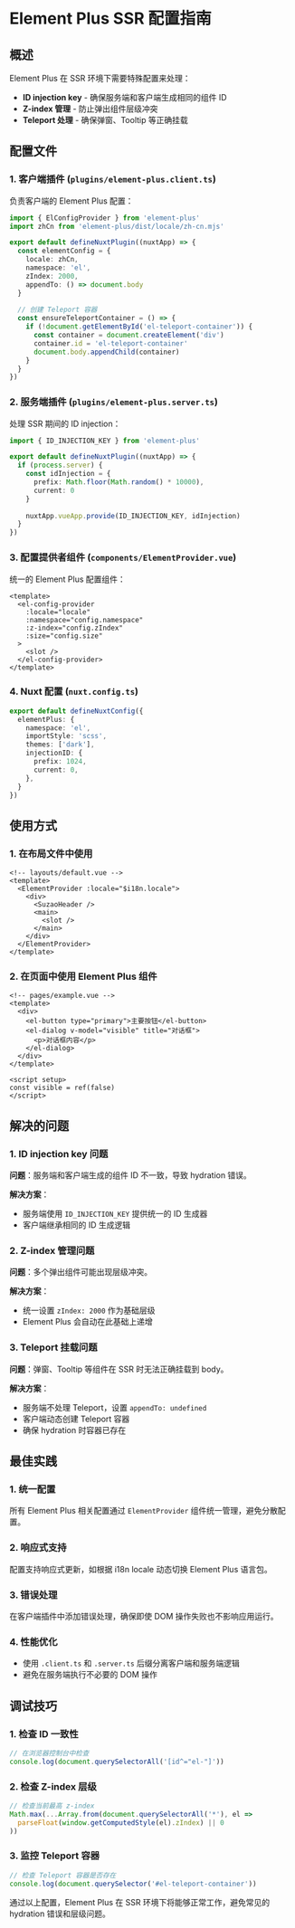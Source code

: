 # Element Plus SSR 配置指南

## 概述

Element Plus 在 SSR 环境下需要特殊配置来处理：
- **ID injection key** - 确保服务端和客户端生成相同的组件 ID
- **Z-index 管理** - 防止弹出组件层级冲突
- **Teleport 处理** - 确保弹窗、Tooltip 等正确挂载

## 配置文件

### 1. 客户端插件 (`plugins/element-plus.client.ts`)

负责客户端的 Element Plus 配置：

```typescript
import { ElConfigProvider } from 'element-plus'
import zhCn from 'element-plus/dist/locale/zh-cn.mjs'

export default defineNuxtPlugin((nuxtApp) => {
  const elementConfig = {
    locale: zhCn,
    namespace: 'el',
    zIndex: 2000,
    appendTo: () => document.body
  }
  
  // 创建 Teleport 容器
  const ensureTeleportContainer = () => {
    if (!document.getElementById('el-teleport-container')) {
      const container = document.createElement('div')
      container.id = 'el-teleport-container'
      document.body.appendChild(container)
    }
  }
})
```

### 2. 服务端插件 (`plugins/element-plus.server.ts`)

处理 SSR 期间的 ID injection：

```typescript
import { ID_INJECTION_KEY } from 'element-plus'

export default defineNuxtPlugin((nuxtApp) => {
  if (process.server) {
    const idInjection = {
      prefix: Math.floor(Math.random() * 10000),
      current: 0
    }
    
    nuxtApp.vueApp.provide(ID_INJECTION_KEY, idInjection)
  }
})
```

### 3. 配置提供者组件 (`components/ElementProvider.vue`)

统一的 Element Plus 配置组件：

```vue
<template>
  <el-config-provider 
    :locale="locale"
    :namespace="config.namespace"
    :z-index="config.zIndex"
    :size="config.size"
  >
    <slot />
  </el-config-provider>
</template>
```

### 4. Nuxt 配置 (`nuxt.config.ts`)

```typescript
export default defineNuxtConfig({
  elementPlus: {
    namespace: 'el',
    importStyle: 'scss',
    themes: ['dark'],
    injectionID: {
      prefix: 1024,
      current: 0,
    },
  }
})
```

## 使用方式

### 1. 在布局文件中使用

```vue
<!-- layouts/default.vue -->
<template>
  <ElementProvider :locale="$i18n.locale">
    <div>
      <SuzaoHeader />
      <main>
        <slot />
      </main>
    </div>
  </ElementProvider>
</template>
```

### 2. 在页面中使用 Element Plus 组件

```vue
<!-- pages/example.vue -->
<template>
  <div>
    <el-button type="primary">主要按钮</el-button>
    <el-dialog v-model="visible" title="对话框">
      <p>对话框内容</p>
    </el-dialog>
  </div>
</template>

<script setup>
const visible = ref(false)
</script>
```

## 解决的问题

### 1. ID injection key 问题

**问题**：服务端和客户端生成的组件 ID 不一致，导致 hydration 错误。

**解决方案**：
- 服务端使用 `ID_INJECTION_KEY` 提供统一的 ID 生成器
- 客户端继承相同的 ID 生成逻辑

### 2. Z-index 管理问题

**问题**：多个弹出组件可能出现层级冲突。

**解决方案**：
- 统一设置 `zIndex: 2000` 作为基础层级
- Element Plus 会自动在此基础上递增

### 3. Teleport 挂载问题

**问题**：弹窗、Tooltip 等组件在 SSR 时无法正确挂载到 body。

**解决方案**：
- 服务端不处理 Teleport，设置 `appendTo: undefined`
- 客户端动态创建 Teleport 容器
- 确保 hydration 时容器已存在

## 最佳实践

### 1. 统一配置

所有 Element Plus 相关配置通过 `ElementProvider` 组件统一管理，避免分散配置。

### 2. 响应式支持

配置支持响应式更新，如根据 i18n locale 动态切换 Element Plus 语言包。

### 3. 错误处理

在客户端插件中添加错误处理，确保即使 DOM 操作失败也不影响应用运行。

### 4. 性能优化

- 使用 `.client.ts` 和 `.server.ts` 后缀分离客户端和服务端逻辑
- 避免在服务端执行不必要的 DOM 操作

## 调试技巧

### 1. 检查 ID 一致性

```javascript
// 在浏览器控制台中检查
console.log(document.querySelectorAll('[id^="el-"]'))
```

### 2. 检查 Z-index 层级

```javascript
// 检查当前最高 z-index
Math.max(...Array.from(document.querySelectorAll('*'), el => 
  parseFloat(window.getComputedStyle(el).zIndex) || 0
))
```

### 3. 监控 Teleport 容器

```javascript
// 检查 Teleport 容器是否存在
console.log(document.querySelector('#el-teleport-container'))
```

通过以上配置，Element Plus 在 SSR 环境下将能够正常工作，避免常见的 hydration 错误和层级问题。